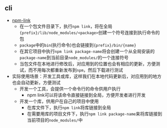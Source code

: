 ## cli

* [npm-link](https://docs.npmjs.com/cli/v6/commands/npm-link)
  * 在一个包文件目录下，执行`npm link`，将在全局`{prefix}/lib/node_modules/<package>`创建一个符号连接到执行命令的包
  * `package`中的`bin`(执行命令)也会链接到`{prefix}/bin/{name}`
  * 在其它项目中执行`npm link package-name`将会创建一个从全局安装的`package-name`到当前目录`node_modules/`的一个连接符号
  * 当包文件在本地进行修改后，对应用到的位置也会有相应的更新，方便测试，而不用每次都重新发布到`npm`，然后下载进行测试
* 实际使用场景：开发工具或库，这样我们在本地代码更新后，对应用到的地方也会自动更新，方便测试
  * 开发一个工具，会提供一个命令行的命令供用户执行
    * npm link可以将该命令直接链接到全局，方便开发者进行开发
  * 开发一个库，供用户在自己的项目中使用
    * 在库文件下，执行`npm link`将库链接到全局
    * 在需要用库的项目文件下，执行`npm link package-name`来将库链接到当前项目的`node_modules/`中
